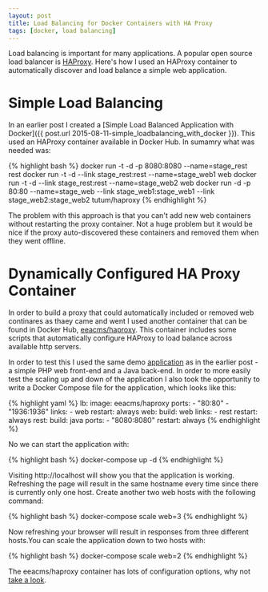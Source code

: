 ```yaml
---
layout: post
title: Load Balancing for Docker Containers with HA Proxy
tags: [docker, load balancing]
---
```


Load balancing is important for many applications. A popular open source load balancer is [HAProxy](http://www.haproxy.org/). Here's how I used an HAProxy container to automatically discover and load balance a simple web application.

# Simple Load Balancing

In an earlier post I created a [Simple Load Balanced Application with Docker]({{ post.url 2015-08-11-simple_loadbalancing_with_docker }}). This used an HAProxy container available in Docker Hub. In sumamry what was needed was:

{% highlight bash %}
docker run -t -d -p 8080:8080 --name=stage_rest rest
docker run -t -d --link stage_rest:rest --name=stage_web1 web
docker run -t -d --link stage_rest:rest --name=stage_web2 web
docker run -d -p 80:80 --name=stage_web --link stage_web1:stage_web1 --link stage_web2:stage_web2 tutum/haproxy
{% endhighlight %}

The problem with this approach is that you can't add new web containers without restarting the proxy container. Not a huge problem but it would be nice if the proxy auto-discovered these containers and removed them when they went offline.

# Dynamically Configured HA Proxy Container

In order to build a proxy that could automatically included or removed web continares as thaey came and went I used another container that can be found in Docker Hub, [eeacms/haproxy](https://hub.docker.com/r/eeacms/haproxy/). This container includes some scripts that automatically configure HAProxy to load balance across available http servers.

In order to test this I used the same demo [application](https://github.com/rgardler/AzureDevTestDeploy) as in the earlier post - a simple PHP web front-end and a Java back-end. In order to more easily test the scaling up and down of the application I also took the opportunity to write a Docker Compose file for the application, which looks like this:

{% highlight yaml %}
lb:
  image: eeacms/haproxy
  ports:
    - "80:80"
    - "1936:1936"
  links:
    - web
  restart: always
web:
  build: web
  links:
    - rest
  restart: always
rest:
  build: java
  ports:
    - "8080:8080"
  restart: always
{% endhighlight %}

No we can start the application with:

{% highlight bash %}
docker-compose up -d
{% endhighlight %}

Visiting http://localhost will show you that the application is working. Refreshing the page will result in the same hostname every time since there is currently only one host. Create another two web hosts with the following command:

{% highlight bash %}
docker-compose scale web=3
{% endhighlight %}

Now refreshing your browser will result in responses from three different hosts.You can scale the application down to two hosts with:

{% highlight bash %}
docker-compose scale web=2
{% endhighlight %}

The eeacms/haproxy container has lots of configuration options, why not [take a look](https://hub.docker.com/r/eeacms/haproxy/).

 

